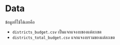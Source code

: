 # Data

ข้อมูลที่ใช้ได้เลยคือ

- `districts_budget.csv` เป็นแจกแจงงบของแต่ละเขต
- `districts_total_budget.csv` แจกแจงงบรวมของแต่ละเขต
